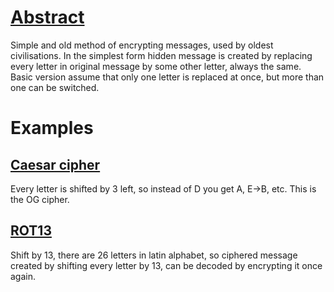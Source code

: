 # [Abstract](https://en.wikipedia.org/wiki/Substitution_cipher)

Simple and old method of encrypting messages, used by oldest civilisations. In the simplest form hidden message is
created by replacing every letter in original message by some other letter, always the same.  
Basic version assume that only one letter is replaced at once, but more than one can be switched.

# Examples

## [Caesar cipher](https://en.wikipedia.org/wiki/Caesar_cipher)

Every letter is shifted by 3 left, so instead of D you get A, E->B, etc. This is the OG cipher.

## [ROT13](https://en.wikipedia.org/wiki/Substitution_cipher)

Shift by 13, there are 26 letters in latin alphabet, so ciphered message created by shifting every letter by 13, can be
decoded by encrypting it once again.
